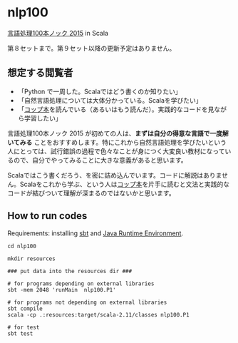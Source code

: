 nlp100
======

[言語処理100本ノック 2015](http://www.cl.ecei.tohoku.ac.jp/nlp100/) in Scala

第８セットまで。第９セット以降の更新予定はありません。

想定する閲覧者
-----
* 「Python で一周した。Scalaではどう書くのか知りたい」
* 「自然言語処理については大体分かっている。Scalaを学びたい」
* 「[コップ本](http://www.amazon.co.jp/gp/product/4844330845/ref=as_li_qf_sp_asin_tl?ie=UTF8&camp=247&creative=1211&creativeASIN=4844330845&linkCode=as2&tag=ycr-22)を読んでいる（あるいはもう読んだ）。実践的なコードを見ながら学習したい」

言語処理100本ノック 2015 が初めての人は、**まずは自分の得意な言語で一度解いてみる** ことをおすすめします。特にこれから自然言語処理を学びたいという人にとっては、試行錯誤の過程で色々なことが身につく大変良い教材になっているので、自分でやってみることに大きな意義があると思います。

Scalaではこう書くだろう、を密に詰め込んでいます。コードに解説はありません。Scalaをこれから学ぶ、という人は[コップ本](http://www.amazon.co.jp/gp/product/4844330845/ref=as_li_qf_sp_asin_tl?ie=UTF8&camp=247&creative=1211&creativeASIN=4844330845&linkCode=as2&tag=ycr-22)を片手に読むと文法と実践的なコードが結びついて理解が深まるのではないかと思います。

How to run codes
----------------

Requirements: installing [sbt](http://www.scala-sbt.org/) and [Java Runtime Environment](http://www.java.com/ja/).

```
cd nlp100

mkdir resources

### put data into the resources dir ###

# for programs depending on external libraries
sbt -mem 2048 'runMain  nlp100.P1'

# for programs not depending on external libraries
sbt compile
scala -cp .:resources:target/scala-2.11/classes nlp100.P1  

# for test
sbt test
```
